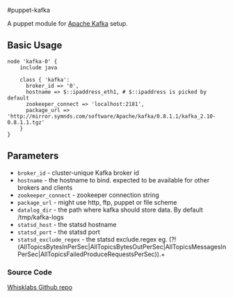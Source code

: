 #puppet-kafka

A puppet module for [Apache Kafka](http://kafka.apache.org/) setup.

## Basic Usage

    node 'kafka-0' {
        include java

        class { 'kafka':
          broker_id => '0',
          hostname => $::ipaddress_eth1, # $::ipaddress is picked by default
          zookeeper_connect => 'localhost:2181',
          package_url => 'http://mirror.symnds.com/software/Apache/kafka/0.8.1.1/kafka_2.10-0.8.1.1.tgz'
        }
    }

## Parameters

   - `broker_id` - cluster-unique Kafka broker id
   - `hostname` - the hostname to bind. expected to be available for other brokers and clients
   - `zookeeper_connect` - zookeeper connection string
   - `package_url` - might use http, ftp, puppet or file scheme
   - `datalog_dir` - the path where kafka should store data. By default /tmp/kafka-logs
   - `statsd_host` - the statsd hostname
   - `statsd_port` - the statsd port
   - `statsd_exclude_regex` - the statsd exclude.regex eg. (?!(AllTopicsBytesInPerSec|AllTopicsBytesOutPerSec|AllTopicsMessagesInPerSec|AllTopicsFailedProduceRequestsPerSec)).+
   
### Source Code

[Whisklabs Github repo](http://github.com/whisklabs/puppet-kafka)
